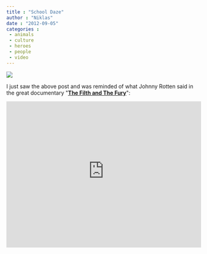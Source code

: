 ```yaml
---
title : "School Daze"
author : "Niklas"
date : "2012-09-05"
categories : 
 - animals
 - culture
 - heroes
 - people
 - video
---
```


[![](http://media-cache-ec5.pinterest.com/upload/59954238760476545_CeL99NU6_c.jpg)](http://pinterest.com/pin/59954238760476545/)

I just saw the above post and was reminded of what Johnny Rotten said in the great documentary "**[The Filth and The Fury](http://www.imdb.com/title/tt0236216)**":

<iframe width="510" height="383" src="https://www.youtube-nocookie.com/embed/dLyP3GkwFLA?rel=0" frameborder="0" allowfullscreen></iframe>
